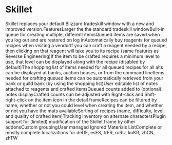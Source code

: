 # Skillet

Skillet replaces your default Blizzard tradeskill window with a new and improved version.FeaturesLarger the the standard tradeskill windowBuilt-in queue for creating multiple, different itemsQueued items are saved when you log out and are restored on log inAutomatically buy reagents for queued recipes when visiting a vendorIf you can craft a reagent needed by a recipe, then clicking on that reagent will take you to its recipe (same features as Reverse Engineering)If the item to be crafted requires a minimum level to use, that level can be displayed along with the recipe (disabled by default)The shopping list of items needed for all queued recipes for all alts can be displayed at banks, auction houses, or from the command lineItems needed for crafting queued items can be automatically retrieved from your bank or guild bank (by using the shopping list)User editable list of notes attached to reagents and crafted itemsQueued counts added to (optional) notes displayCrafted counts can be adjusted with Right-click and Shift-right-click on the item icon in the detail frameRecipes can be filtered by name, whether or not you could level when creating the item, and whether or not you have the mats availableSorting of recipes (name, difficulty, level, and quality of crafted item)Tracking inventory on alternate charactersPlugin support for (limited) modification of the Skillet frame by other addonsCustom groupingUser managed Ignored Materials ListComplete or mostly complete localizations for deDE, esES, frFR, ruRU, koKR, zhCN, zhTW
